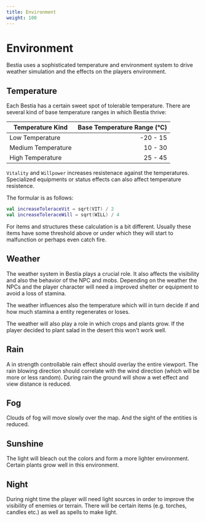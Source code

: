```yaml
---
title: Environment
weight: 100
---
```

# Environment

Bestia uses a sophisticated temperature and environment system to drive weather simulation and the effects on the players
environment.

## Temperature

Each Bestia has a certain sweet spot of tolerable temperature. There are several kind of base temperature ranges in
which Bestia thrive:

| Temperature Kind   | Base Temperature Range (°C) |
| ------------------ | --------------------------: |
| Low Temperature    |                    -20 - 15 |
| Medium Temperature |                     10 - 30 |
| High Temperature   |                     25 - 45 |

`Vitality` and `Willpower` increases resistenace against the temperatures. Specialized equipments or status effects can also
affect temperature resistence.

The formular is as follows:

```kotlin
val increaseToleraceVit = sqrt(VIT) / 2
val increaseToleraceWill = sqrt(WILL) / 4
```

For items and structures these calculation is a bit different. Usually these items have some threshold above or under which they will
start to malfunction or perhaps even catch fire.

## Weather

The weather system in Bestia plays a crucial role. It also affects the visibility and also the behavior of the NPC and
mobs. Depending on the weather the NPCs and the player character will need a improved shelter or equipment to avoid a
loss of stamina.

The weather influences also the temperature which will in turn decide if and how much stamina a entity regenerates or loses.

The weather will also play a role in which crops and plants grow. If the player decided to plant salad in the desert this won't work
well.

## Rain

A in strength controllable rain effect should overlay the entire viewport. The rain blowing direction should correlate
with the wind direction (which will be more or less random). During rain the ground will show a wet effect and view distance is
reduced.

## Fog

Clouds of fog will move slowly over the map. And the sight of the entities is reduced.

## Sunshine

The light will bleach out the colors and form a more lighter environment. Certain plants grow well in this environment.

## Night

During night time the player will need light sources in order to improve
the visibility of enemies or terrain. There will be certain items (e.g. torches, candles etc.) as well as spells to
make light.
